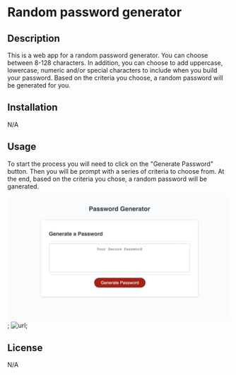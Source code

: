 
# Random password generator

## Description

This is a web app for a random password generator. You can choose between 8-128 characters. In addition, you can choose to add uppercase, lowercase, numeric and/or special characters to include when you build your password. Based on the criteria you choose, a random password will be generated for you. 

## Installation

N/A

## Usage

To start the process you will need to click on the "Generate Password" button. Then you will be prompt with a series of criteria to choose from. At the end, based on the criteria you chose, a random password will be ganerated. 

![screenshot of the web app](/screenshot.png);
![url](https://danabelleli.github.io/random-password/);


## License
N/A

